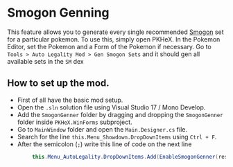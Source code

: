 # Smogon Genning

This feature allows you to generate every single recommended [Smogon](https://www.smogon.com/) set for a particular pokemon.
To use this, simply open PKHeX. In the Pokemon Editor, set the Pokemon and a Form of the Pokemon if necessary. Go to `Tools > Auto Legality Mod > Gen Smogon Sets` and it should gen all available sets in the `SM` dex

## How to set up the mod.

- First of all have the basic mod setup.
- Open the `.sln` solution file using Visual Studio 17 / Mono Develop.
- Add the `SmogonGenner` folder by dragging and dropping the `SmogonGenner` folder inside `PKHeX.WinForms` subproject.
- Go to `MainWindow` folder and open the `Main.Designer.cs` file.
- Search for the line `this.Menu_Showdown.DropDownItems` using `Ctrl + F`.
- After the semicolon (`;`) write this line of code on the next line

```csharp
        this.Menu_AutoLegality.DropDownItems.Add(EnableSmogonGenner(resources));
```